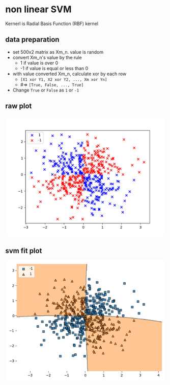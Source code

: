 # non linear SVM

Kernerl is Radial Basis Function (RBF) kernel

## data preparation

* set 500x2 matrix as Xm_n. value is random
* convert Xm_n's value by the rule
  * 1 if value is over 0
  * -1 if value is equal or less than 0
* with value converted Xm_n, calculate xor by each row
  * `[X1 xor Y1, X2 xor Y2, ..., Xm xor Yn]`
  * #=> `[True, False, ..., True]`
* Change `True` or `False` as `1` or `-1`

## raw plot

![raw plot](./svm_non_linear_xor.png)

## svm fit plot

![svm plot](./svm_non_linear_xor_with_decision_regions.png)